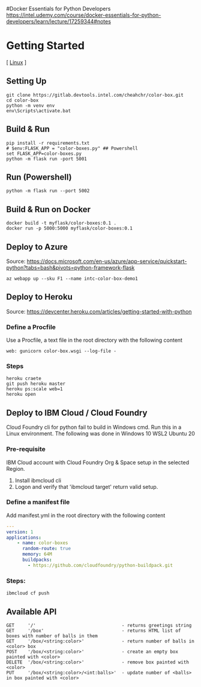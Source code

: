 
#Docker Essentials for Python Developers
https://intel.udemy.com/course/docker-essentials-for-python-developers/learn/lecture/17259344#notes

# Getting Started
[ [Linux](GettingStartedLinux) ]
## Setting Up
``` shell
git clone https://gitlab.devtools.intel.com/cheahchr/color-box.git
cd color-box
python -m venv env
env\Scripts\activate.bat
```
## Build & Run
``` shell
pip install -r requirements.txt
# $env:FLASK_APP = "color-boxes.py" ## Powershell
set FLASK_APP=color-boxes.py
python -m flask run -port 5001
```

## Run (Powershell)
``` shell
python -m flask run --port 5002
```

## Build & Run on Docker
``` shell
docker build -t myflask/color-boxes:0.1 .  
docker run -p 5000:5000 myflask/color-boxes:0.1
```
## Deploy to Azure
Source: https://docs.microsoft.com/en-us/azure/app-service/quickstart-python?tabs=bash&pivots=python-framework-flask 
``` shell
az webapp up --sku F1 --name intc-color-box-demo1
```

## Deploy to Heroku
Source: https://devcenter.heroku.com/articles/getting-started-with-python

### Define a Procfile
Use a Procfile, a text file in the root directory with the following content
``` shell
web: gunicorn color-box.wsgi --log-file -
```

### Steps
``` shell
heroku craete
git push heroku master
heroku ps:scale web=1
heroku open
```

## Deploy to IBM Cloud / Cloud Foundry
Cloud Foundry cli for python fail to build in Windows cmd. Run this in a Linux environment. The following was done in Windows 10 WSL2 Ubuntu 20
### Pre-requisite
IBM Cloud account with Cloud Foundry Org & Space setup in the selected Region.
1. Install ibmcloud cli
2. Logon and verify that 'ibmcloud target' return valid setup.

### Define a manifest file
Add manifest.yml in the root directory with the following content
``` yaml
---
version: 1
applications:
    - name: color-boxes
      random-route: true
      memory: 64M
      buildpacks: 
        - https://github.com/cloudfoundry/python-buildpack.git
```

### Steps:
``` shell
ibmcloud cf push
```

## Available API
```
GET     '/'                                - returns greetings string
GET     '/box'                             - returns HTML list of boxes with number of balls in them
GET     '/box/<string:color>'              - return number of balls in <color> box
POST    '/box/<string:color>'              - create an empty box painted with <color>
DELETE  '/box/<string:color>'              - remove box painted with <color>
PUT     '/box/<string:color>/<int:balls>'  - update number of <balls> in box painted with <color>
```